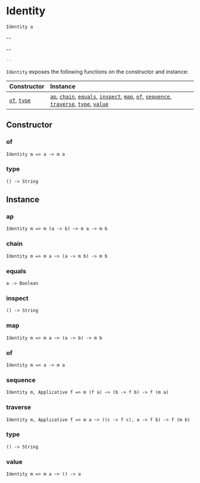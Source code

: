 # Identity

`Identity a`

--

--

```js
--
```

`Identity` exposes the following functions on the constructor and instance:

| Constructor | Instance |
|:---|:---|
| [`of`](#of), [`type`](#type) | [`ap`](#ap), [`chain`](#chain), [`equals`](#equals), [`inspect`](#inspect), [`map`](#map), [`of`](#of), [`sequence`](#sequence), [`traverse`](#traverse), [`type`](#type), [`value`](#value) |

## Constructor

### of

`Identity m => a -> m a`

### type

`() -> String`

## Instance

### ap

`Identity m => m (a -> b) ~> m a -> m b`

### chain

`Identity m => m a ~> (a -> m b) -> m b`

### equals

`a -> Boolean`

### inspect

`() -> String`

### map

`Identity m => m a ~> (a -> b) -> m b`

### of

`Identity m => a -> m a`

### sequence

`Identity m, Applicative f => m (f a) ~> (b -> f b) -> f (m a)`

### traverse

`Identity m, Applicative f => m a ~> ((c -> f c), a -> f b) -> f (m b)`

### type

`() -> String`

### value

`Identity m => m a ~> () -> a`
